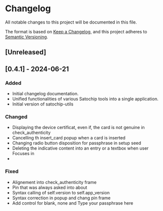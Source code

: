 # Changelog

All notable changes to this project will be documented in this file.

The format is based on [Keep a Changelog](https://keepachangelog.com/en/1.0.0/), and this project adheres to [Semantic Versioning](https://semver.org/spec/v2.0.0.html).

## [Unreleased]

## [0.4.1] - 2024-06-21

### Added
- Initial changelog documentation.
- Unified functionalities of various Satochip tools into a single application.
- Initial version of satochip-utils

### Changed
- Displaying the device certificat, even if, the card is not genuine in check_authenticity
- Cancelling th insert_card popup when a card is inserted
- Changing radio button disposition for passphrase in setup seed
- Deleting the indicative content into an entry or a textbox when user Focuses in
- 

### Fixed
- Alignement into check_authenticity frame
- Pin that was always asked into about
- Syntax calling of self.version to self.app_version
- Syntax correction in popup and chang pin frame
- Add control for blank, none and Type your passphrase here
